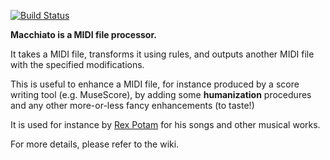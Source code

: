 [![Build Status](https://travis-ci.org/cadrian/macchiato.png?branch=master)](https://travis-ci.org/cadrian/macchiato)

**Macchiato is a MIDI file processor.**

It takes a MIDI file, transforms it using rules, and outputs another
MIDI file with the specified modifications.

This is useful to enhance a MIDI file, for instance produced by a
score writing tool (e.g. MuseScore), by adding some **humanization**
procedures and any other more-or-less fancy enhancements (to taste!)

It is used for instance by [Rex
Potam](http://www.cadrian.net/rex-potam/) for his songs and other
musical works.

For more details, please refer to the wiki.

